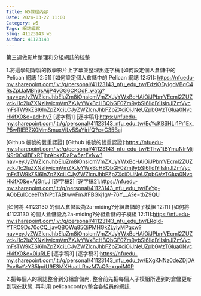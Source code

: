 ```yaml
---
Title: W5課程內容
Date: 2024-03-22 11:00
Category: w5
Tags: 網誌編寫
Slug: 41123143_w5
Author: 41123143
---
```


第三週做影片整理和分組網誌的統整

<!-- PELICAN_END_SUMMARY -->

 1.將這學期錄製的教學影片上字幕並整理出逐字稿
[如何設定個人倉儲中的 Pelican 網誌 12:51]
[如何設定個人倉儲中的 Pelican 網誌 12:51]:
https://nfuedu-my.sharepoint.com/:v:/g/personal/41123143_nfu_edu_tw/EdziODyIgdVBqC4RsZpLlaMBh6sAijP4vGG6CKOdF_watg?nav=eyJyZWZlcnJhbEluZm8iOnsicmVmZXJyYWxBcHAiOiJPbmVEcml2ZUZvckJ1c2luZXNzIiwicmVmZXJyYWxBcHBQbGF0Zm9ybSI6IldlYiIsInJlZmVycmFsTW9kZSI6InZpZXciLCJyZWZlcnJhbFZpZXciOiJNeUZpbGVzTGlua0NvcHkifX0&e=adHhy7
[逐字稿1]
[逐字稿1]:https://nfuedu-my.sharepoint.com/:t:/g/personal/41123143_nfu_edu_tw/EcYcKBSHLr1Pr1Ex_P5wRIEBZX0MmSmuxViLy5SaYjrifQ?e=C35Baj

[Github 帳號的雙重認證]
[Github 帳號的雙重認證]:https://nfuedu-my.sharepoint.com/:v:/g/personal/41123143_nfu_edu_tw/EThw1tBYmuNIrMijN9r9O4IBExRTjhrAbkXDaPw5zrEvNw?nav=eyJyZWZlcnJhbEluZm8iOnsicmVmZXJyYWxBcHAiOiJPbmVEcml2ZUZvckJ1c2luZXNzIiwicmVmZXJyYWxBcHBQbGF0Zm9ybSI6IldlYiIsInJlZmVycmFsTW9kZSI6InZpZXciLCJyZWZlcnJhbFZpZXciOiJNeUZpbGVzTGlua0NvcHkifX0&e=AjGnLJ
[逐字稿2]
[逐字稿2]:https://nfuedu-my.sharepoint.com/:t:/g/personal/41123143_nfu_edu_tw/EeYg-AObEulCoeeTtYNPcTABtwwFmJfFBGkj1gV-76Y__A?e=tbZ9QU

[如何將 41123130 的個人倉儲設為2a-miding?分組倉儲的子模組 12:11]
[如何將 41123130 的個人倉儲設為2a-miding?分組倉儲的子模組 12:11]:https://nfuedu-my.sharepoint.com/:v:/g/personal/41123143_nfu_edu_tw/ERqId-YTRO9Ds70oCQ_javQBOWq85QiPMHGkZLyiyMPqxw?nav=eyJyZWZlcnJhbEluZm8iOnsicmVmZXJyYWxBcHAiOiJPbmVEcml2ZUZvckJ1c2luZXNzIiwicmVmZXJyYWxBcHBQbGF0Zm9ybSI6IldlYiIsInJlZmVycmFsTW9kZSI6InZpZXciLCJyZWZlcnJhbFZpZXciOiJNeUZpbGVzTGlua0NvcHkifX0&e=0iuRLE
[逐字稿3]
[逐字稿3]:https://nfuedu-my.sharepoint.com/:t:/g/personal/41123143_nfu_edu_tw/EXgKNNz0deZDjDAPxv6aYzYB5IpdU9E3MXHuatLRnzM7aQ?e=qoiM0P

2.把每個人的網誌整合到分組倉儲內, 整合前先把每個人子模組所連到的倉儲更新到現在狀態, 再利用 pelicanconfpy整合各組員的網誌.